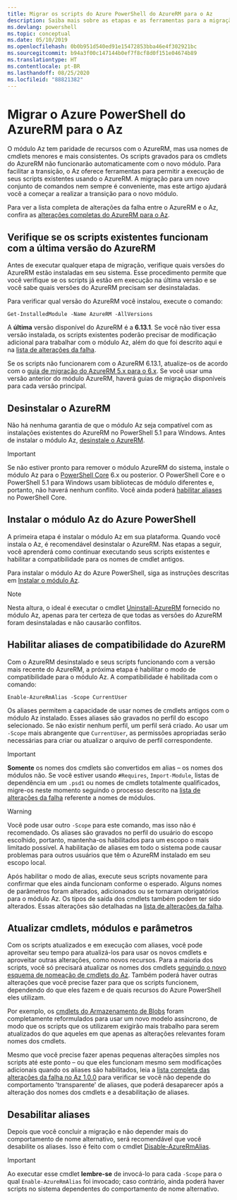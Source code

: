 ```yaml
---
title: Migrar os scripts do Azure PowerShell do AzureRM para o Az
description: Saiba mais sobre as etapas e as ferramentas para a migração de scripts do módulo AzureRM para o novo módulo Az.
ms.devlang: powershell
ms.topic: conceptual
ms.date: 05/10/2019
ms.openlocfilehash: 0b0b951d540ed91e15472853bba46e4f302921bc
ms.sourcegitcommit: b94a3f00c147144b0ef7f8cf8d0f151e04674b89
ms.translationtype: HT
ms.contentlocale: pt-BR
ms.lasthandoff: 08/25/2020
ms.locfileid: "88821382"
---
```

# <a name="migrate-azure-powershell-from-azurerm-to-az"></a>Migrar o Azure PowerShell do AzureRM para o Az

O módulo Az tem paridade de recursos com o AzureRM, mas usa nomes de cmdlets menores e mais consistentes.
Os scripts gravados para os cmdlets do AzureRM não funcionarão automaticamente com o novo módulo. Para facilitar a transição, o Az oferece ferramentas para permitir a execução de seus scripts existentes usando o AzureRM. A migração para um novo conjunto de comandos nem sempre é conveniente, mas este artigo ajudará você a começar a realizar a transição para o novo módulo.

Para ver a lista completa de alterações da falha entre o AzureRM e o Az, confira as [alterações completas do AzureRM para o Az](migrate-az-1.0.0.md).

## <a name="ensure-existing-scripts-work-with-the-latest-azurerm-release"></a>Verifique se os scripts existentes funcionam com a última versão do AzureRM

Antes de executar qualquer etapa de migração, verifique quais versões do AzureRM estão instaladas em seu sistema. Esse procedimento permite que você verifique se os scripts já estão em execução na última versão e se você sabe quais versões do AzureRM precisam ser desinstaladas.

Para verificar qual versão do AzureRM você instalou, execute o comando:

```powershell-interactive
Get-InstalledModule -Name AzureRM -AllVersions
```

A __última__ versão disponível do AzureRM é a __6.13.1__. Se você não tiver essa versão instalada, os scripts existentes poderão precisar de modificação adicional para trabalhar com o módulo Az, além do que foi descrito aqui e na [lista de alterações da falha](migrate-az-1.0.0.md).

Se os scripts não funcionarem com o AzureRM 6.13.1, atualize-os de acordo com o [guia de migração do AzureRM 5.x para o 6.x](/powershell/azure/azurerm/migration-guide.6.0.0).
Se você usar uma versão anterior do módulo AzureRM, haverá guias de migração disponíveis para cada versão principal.

## <a name="uninstall-azurerm"></a>Desinstalar o AzureRM

Não há nenhuma garantia de que o módulo Az seja compatível com as instalações existentes do AzureRM no PowerShell 5.1 para Windows. Antes de instalar o módulo Az, [desinstale o AzureRM](/powershell/azure/uninstall-az-ps#uninstall-the-azurerm-module).

> [!IMPORTANT]
>
> Se não estiver pronto para remover o módulo AzureRM do sistema, instale o módulo Az para o [PowerShell Core](/powershell/scripting/install/installing-powershell-core-on-windows) 6.x ou posterior. O PowerShell Core e o PowerShell 5.1 para Windows usam bibliotecas de módulo diferentes e, portanto, não haverá nenhum conflito. Você ainda poderá [habilitar aliases](#enable-azurerm-compatibility-aliases) no PowerShell Core.

## <a name="install-the-azure-powershell-az-module"></a>Instalar o módulo Az do Azure PowerShell

A primeira etapa é instalar o módulo Az em sua plataforma. Quando você instala o Az, é recomendável desinstalar o AzureRM. Nas etapas a seguir, você aprenderá como continuar executando seus scripts existentes e habilitar a compatibilidade para os nomes de cmdlet antigos.

Para instalar o módulo Az do Azure PowerShell, siga as instruções descritas em [Instalar o módulo Az](install-az-ps.md).

> [!NOTE]
> Nesta altura, o ideal é executar o cmdlet [Uninstall-AzureRM](/powershell/module/az.accounts/uninstall-azurerm) fornecido no módulo Az, apenas para ter certeza de que todas as versões do AzureRM foram desinstaladas e não causarão conflitos.

## <a name="enable-azurerm-compatibility-aliases"></a>Habilitar aliases de compatibilidade do AzureRM

Com o AzureRM desinstalado e seus scripts funcionando com a versão mais recente do AzureRM, a próxima etapa é habilitar o modo de compatibilidade para o módulo Az. A compatibilidade é habilitada com o comando:

```powershell-interactive
Enable-AzureRmAlias -Scope CurrentUser
```

Os aliases permitem a capacidade de usar nomes de cmdlets antigos com o módulo Az instalado. Esses aliases são gravados no perfil do escopo selecionado. Se não existir nenhum perfil, um perfil será criado.
Ao usar um `-Scope` mais abrangente que `CurrentUser`, as permissões apropriadas serão necessárias para criar ou atualizar o arquivo de perfil correspondente.

> [!IMPORTANT]
> __Somente__ os nomes dos cmdlets são convertidos em alias – os nomes dos módulos não. Se você estiver usando `#Requires`, `Import-Module`, listas de dependência em um `.psd1` ou nomes de cmdlets totalmente qualificados, migre-os neste momento seguindo o processo descrito na [lista de alterações da falha](migrate-az-1.0.0.md) referente a nomes de módulos.

> [!WARNING]
>
> Você pode usar outro `-Scope` para este comando, mas isso não é recomendado. Os aliases são gravados no perfil do usuário do escopo escolhido, portanto, mantenha-os habilitados para um escopo o mais limitado possível. A habilitação de aliases em todo o sistema pode causar problemas para outros usuários que têm o AzureRM instalado em seu escopo local.

Após habilitar o modo de alias, execute seus scripts novamente para confirmar que eles ainda funcionam conforme o esperado.
Alguns nomes de parâmetros foram alterados, adicionados ou se tornaram obrigatórios para o módulo Az. Os tipos de saída dos cmdlets também podem ter sido alterados. Essas alterações são detalhadas na [lista de alterações da falha](migrate-az-1.0.0.md).

## <a name="update-cmdlets-modules-and-parameters"></a>Atualizar cmdlets, módulos e parâmetros

Com os scripts atualizados e em execução com aliases, você pode aproveitar seu tempo para atualizá-los para usar os novos cmdlets e aproveitar outras alterações, como novos recursos. Para a maioria dos scripts, você só precisará atualizar os nomes dos cmdlets [seguindo o novo esquema de nomeação de cmdlets do Az](migrate-az-1.0.0.md#cmdlet-noun-prefix-changes). Também poderá haver outras alterações que você precise fazer para que os scripts funcionem, dependendo do que eles fazem e de quais recursos do Azure PowerShell eles utilizam.

Por exemplo, os [cmdlets do Armazenamento de Blobs](migrate-az-1.0.0.md#azstorage-previously-azurestorage-and-azurermstorage) foram completamente reformulados para usar um novo modelo assíncrono, de modo que os scripts que os utilizarem exigirão mais trabalho para serem atualizados do que aqueles em que apenas as alterações relevantes foram nomes dos cmdlets.

Mesmo que você precise fazer apenas pequenas alterações simples nos scripts até este ponto – ou que eles funcionam mesmo sem modificações adicionais quando os aliases são habilitados, leia a [lista completa das alterações da falha no Az 1.0.0](migrate-az-1.0.0.md) para verificar se você não depende do comportamento 'transparente' de aliases, que poderá desaparecer após a alteração dos nomes dos cmdlets e a desabilitação de aliases.

## <a name="disable-aliases"></a>Desabilitar aliases

Depois que você concluir a migração e não depender mais do comportamento de nome alternativo, será recomendável que você desabilite os aliases. Isso é feito com o cmdlet [Disable-AzureRmAlias](/powershell/module/az.accounts/disable-azurermalias).

> [!IMPORTANT]
> Ao executar esse cmdlet __lembre-se__ de invocá-lo para cada `-Scope` para o qual `Enable-AzureRmAlias` foi invocado; caso contrário, ainda poderá haver scripts no sistema dependentes do comportamento de nome alternativo.
